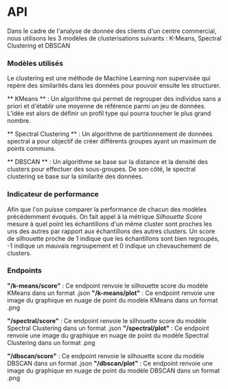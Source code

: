# API

Dans le cadre de l'analyse de donnée des clients d'un centre commercial, nous utilisons les 3 modèles de clusterisations suivants : K-Means, Spectral Clustering et DBSCAN

### Modèles utilisés

Le clustering est une méthode de Machine Learning non supervisée qui repère des similarités dans les données pour pouvoir ensuite les structurer.

** KMeans ** : Un algorithme qui permet de regrouper des individus sans a priori et d'établir une moyenne de référence parmi un jeu de données. L’idée est alors de définir un profil type qui pourra toucher le plus grand nombre.

** Spectral Clustering ** : Un algorithme de partitionnement de données spectral a pour objectif de créer différents groupes ayant un maximum de points communs.

** DBSCAN ** : Un algorithme se base sur la distance et la densité des clusters pour effectuer des sous-groupes. De son côté, le spectral clustering se base sur la similarité des données.

### Indicateur de performance

Afin que l'on puisse comparer la performance de chacun des modèles précédemment évoqués. On fait appel à la métrique *Silhouette Score* mesure à quel point les échantillons d'un même cluster sont proches les uns des autres par rapport aux échantillons des autres clusters. 
Un score de silhouette proche de 1 indique que les échantillons sont bien regroupés, -1 indique un mauvais regroupement et 0 indique un chevauchement de clusters.

### Endpoints 

**"/k-means/score"** : Ce endpoint renvoie le silhouette score du modèle KMeans dans un format .json 
**"/k-means/plot"** : Ce endpoint renvoie une image du graphique en nuage de point du modèle KMeans dans un format .png 

**"/spectral/score"** : Ce endpoint renvoie le silhouette score du modèle Spectral Clustering dans un format .json 
**"/spectral/plot"** : Ce endpoint renvoie une image du graphique en nuage de point du modèle Spectral Clustering dans un format .png

**"/dbscan/score"** : Ce endpoint renvoie le silhouette score du modèle DBSCAN dans un format .json 
**"/dbscan/plot"** : Ce endpoint renvoie une image du graphique en nuage de point du modèle DBSCAN dans un format .png